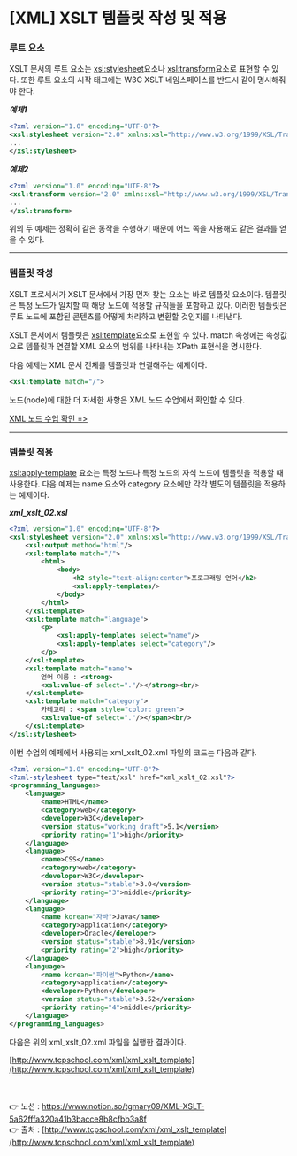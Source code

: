 # [XML] XSLT **템플릿 작성 및 적용**

### 루트 요소

XSLT 문서의 루트 요소는 <xsl:stylesheet>요소나 <xsl:transform>요소로 표현할 수 있다. 
또한 루트 요소의 시작 태그에는 W3C XSLT 네임스페이스를 반드시 같이 명시해줘야 한다.

***예제1***

```xml
<?xml version="1.0" encoding="UTF-8"?>
<xsl:stylesheet version="2.0" xmlns:xsl="http://www.w3.org/1999/XSL/Transform">
...
</xsl:stylesheet>
```

***예제2***

```xml
<?xml version="1.0" encoding="UTF-8"?>
<xsl:transform version="2.0" xmlns:xsl="http://www.w3.org/1999/XSL/Transform">
...
</xsl:transform>
```

위의 두 예제는 정확히 같은 동작을 수행하기 때문에 어느 쪽을 사용해도 같은 결과를 얻을 수 있다.

---

### 템플릿 작성

XSLT 프로세서가 XSLT 문서에서 가장 먼저 찾는 요소는 바로 템플릿 요소이다. 
템플릿은 특정 노드가 일치할 때 해당 노드에 적용할 규칙들을 포함하고 있다. 
이러한 템플릿은 루트 노드에 포함된 콘텐츠를 어떻게 처리하고 변환할 것인지를 나타낸다. 

XSLT 문서에서 템플릿은 <xsl:template>요소로 표현할 수 있다. 
match 속성에는 속성값으로 템플릿과 연결할 XML 요소의 범위를 나타내는 XPath 표현식을
명시한다.

다음 예제는 XML 문서 전체를 템플릿과 연결해주는 예제이다.

```xml
<xsl:template match="/">
```

노드(node)에 대한 더 자세한 사항은 XML 노드 수업에서 확인할 수 있다.

[XML 노드 수업 확인 =>](http://www.tcpschool.com/xml/xml_dom_node)

---

### 템플릿 적용

<xsl:apply-template> 요소는 특정 노드나 특정 노드의 자식 노드에 템플릿을 적용할 때 사용한다.
다음 예제는 name 요소와 category 요소에만 각각 별도의 템플릿을 적용하는 예제이다.

***xml_xslt_02.xsl***

```xml
<?xml version="1.0" encoding="UTF-8"?>
<xsl:stylesheet version="2.0" xmlns:xsl="http://www.w3.org/1999/XSL/Transform">
    <xsl:output method="html"/>
    <xsl:template match="/">
        <html>
            <body>
                <h2 style="text-align:center">프로그래밍 언어</h2>
                <xsl:apply-templates/>
            </body>
        </html>
    </xsl:template>
    <xsl:template match="language">
        <p>
            <xsl:apply-templates select="name"/>
            <xsl:apply-templates select="category"/>
        </p>
    </xsl:template>
    <xsl:template match="name">
        언어 이름 : <strong>
        <xsl:value-of select="."/></strong><br/>
    </xsl:template>
    <xsl:template match="category">
        카테고리 : <span style="color: green">
        <xsl:value-of select="."/></span><br/>
    </xsl:template>
</xsl:stylesheet>
```

이번 수업의 예제에서 사용되는 xml_xslt_02.xml 파일의 코드는 다음과 같다.

```xml
<?xml version="1.0" encoding="UTF-8"?>
<?xml-stylesheet type="text/xsl" href="xml_xslt_02.xsl"?>
<programming_languages>
    <language>
        <name>HTML</name>
        <category>web</category>
        <developer>W3C</developer>
        <version status="working draft">5.1</version>
        <priority rating="1">high</priority>
    </language>
    <language>
        <name>CSS</name>
        <category>web</category>
        <developer>W3C</developer>
        <version status="stable">3.0</version>
        <priority rating="3">middle</priority>
    </language>
    <language>
        <name korean="자바">Java</name>
        <category>application</category>
        <developer>Oracle</developer>
        <version status="stable">8.91</version>
        <priority rating="2">high</priority>
    </language>
    <language>
        <name korean="파이썬">Python</name>
        <category>application</category>
        <developer>Python</developer>
        <version status="stable">3.52</version>
        <priority rating="4">middle</priority>
    </language>
</programming_languages>
```

다음은 위의 xml_xslt_02.xml 파일을 실행한 결과이다.

[http://www.tcpschool.com/xml/xml_xslt_template](http://www.tcpschool.com/xml/xml_xslt_template)

<br><br>
👉 노션 : https://www.notion.so/tgmary09/XML-XSLT-5a62fffa320a41b3bacce8b8cfbb3a8f
<br>
👉 출처 : [http://www.tcpschool.com/xml/xml_xslt_template](http://www.tcpschool.com/xml/xml_xslt_template)

